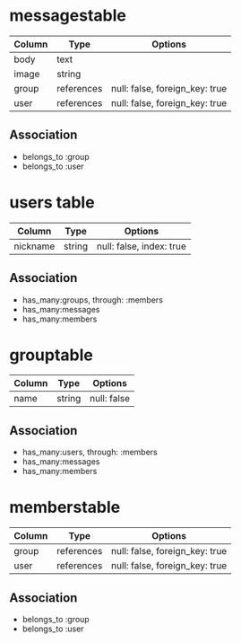 # messagestable
|Column|Type|Options|
|------|----|-------|
|body|text|
|image|string|
|group|references|null: false, foreign_key: true|
|user|references|null: false, foreign_key: true|

## Association
- belongs_to :group
- belongs_to :user

# users table
|Column|Type|Options|
|------|----|-------|
|nickname|string|null: false, index: true|


## Association
- has_many:groups, through: :members
- has_many:messages
- has_many:members

# grouptable
|Column|Type|Options|
|------|----|-------|
|name|string|null: false|

## Association
- has_many:users, through: :members
- has_many:messages
- has_many:members

# memberstable
|Column|Type|Options|
|------|----|-------|
|group|references|null: false, foreign_key: true|
|user|references|null: false, foreign_key: true|

## Association
- belongs_to :group
- belongs_to :user